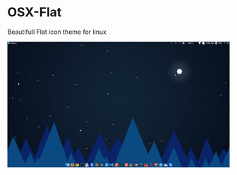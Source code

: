 # OSX-Flat
Beautifull Flat icon theme for linux 

![OSX-flat](https://raw.githubusercontent.com/naimjeem/OSX-Flat/master/osx.png)

